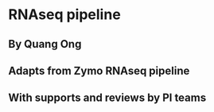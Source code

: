 # RNAseq pipeline 
## By Quang Ong
## Adapts from Zymo RNAseq pipeline
## With supports and reviews by PI teams

